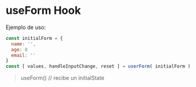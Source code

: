 # useForm Hook

Ejemplo de uso:
```js
const initialForm = {
  name: '',
  age: 0
  email: ''
}
const [ values, handleInputChange, reset ] = userForm( initialForm )
```
> useForm() // recibe un initialState